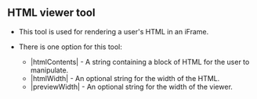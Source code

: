 ## HTML viewer tool

* This tool is used for rendering a user's HTML in an iFrame.

* There is one option for this tool:
    * |htmlContents| - A string containing a block of HTML for the user to manipulate.
    * |htmlWidth| - An optional string for the width of the HTML.
    * |previewWidth| - An optional string for the width of the viewer.
